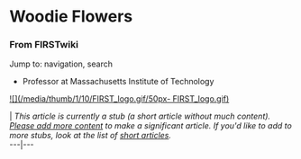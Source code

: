 # Woodie Flowers

### From FIRSTwiki

Jump to: navigation, search

  * Professor at Massachusetts Institute of Technology 

[![](/media/thumb/1/10/FIRST_logo.gif/50px-
FIRST_logo.gif)](Image:FIRST_logo.gif "" )

|  _This article is currently a stub (a short article without much content).
[Please add more
content](http://www.firstwiki.net/index.php?title=Woodie_Flowers&action=edit
"http://www.firstwiki.net/index.php?title=Woodie_Flowers&action=edit" ) to
make a significant article. If you'd like to add to more stubs, look at the
list of [short articles](Special:Shortpages "Special:Shortpages"
)._  
---|---  
  
